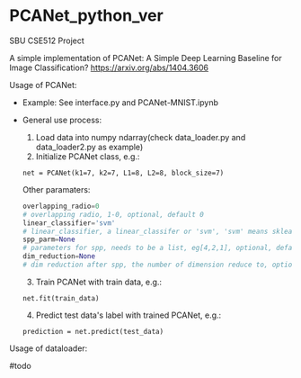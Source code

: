 # PCANet_python_ver
SBU CSE512 Project

A simple implementation of PCANet: A Simple Deep Learning Baseline for Image Classification?
https://arxiv.org/abs/1404.3606

Usage of PCANet:

- Example: See interface.py and PCANet-MNIST.ipynb

- General use process:

  1. Load data into numpy ndarray(check data_loader.py and data_loader2.py as example)
  2. Initialize PCANet class, e.g.:

  `net = PCANet(k1=7, k2=7, L1=8, L2=8, block_size=7)`

  Other paramaters:
  ```python
  overlapping_radio=0 
  # overlapping radio, 1-0, optional, default 0
  linear_classifier='svm' 
  # linear_classifier, a linear_classifer or 'svm', 'svm' means sklearn.svm.SVC(), optional, default 'svm'
  spp_parm=None
  # parameters for spp, needs to be a list, eg[4,2,1], optional, default none
  dim_reduction=None
  # dim reduction after spp, the number of dimension reduce to, optional, default none
  ```

  3.  Train PCANet with train data, e.g.:

  `net.fit(train_data)`

  4.  Predict test data's label with trained PCANet, e.g.:

  `prediction = net.predict(test_data)`



Usage of dataloader:

#todo

